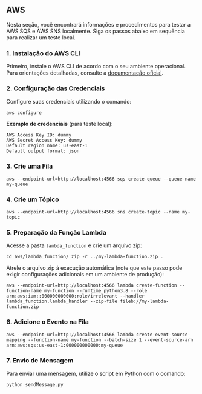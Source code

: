 ## AWS

Nesta seção, você encontrará informações e procedimentos para testar a AWS SQS e AWS SNS localmente. Siga os passos abaixo em sequência para realizar um teste local.

### 1. Instalação do AWS CLI

Primeiro, instale o AWS CLI de acordo com o seu ambiente operacional. Para orientações detalhadas, consulte a [documentação oficial](https://docs.aws.amazon.com/cli/latest/userguide/getting-started-install.html).

### 2. Configuração das Credenciais

Configure suas credenciais utilizando o comando:

`aws configure`

**Exemplo de credenciais** (para teste local):

```
AWS Access Key ID: dummy
AWS Secret Access Key: dummy
Default region name: us-east-1
Default output format: json
```

### 3. Crie uma Fila

`aws --endpoint-url=http://localhost:4566 sqs create-queue --queue-name my-queue`

### 4. Crie um Tópico

`aws --endpoint-url=http://localhost:4566 sns create-topic --name my-topic`

### 5. Preparação da Função Lambda

Acesse a pasta `lambda_function` e crie um arquivo zip:

`cd aws/lambda_function/
zip -r ../my-lambda-function.zip .`

Atrele o arquivo zip à execução automática (note que este passo pode exigir configurações adicionais em um ambiente de produção):

`aws --endpoint-url=http://localhost:4566 lambda create-function --function-name my-function --runtime python3.8 --role arn:aws:iam::000000000000:role/irrelevant --handler lambda_function.lambda_handler --zip-file fileb://my-lambda-function.zip`

### 6. Adicione o Evento na Fila

`aws --endpoint-url=http://localhost:4566 lambda create-event-source-mapping --function-name my-function --batch-size 1 --event-source-arn arn:aws:sqs:us-east-1:000000000000:my-queue`

### 7. Envio de Mensagem

Para enviar uma mensagem, utilize o script em Python com o comando:

```
python sendMessage.py
```
